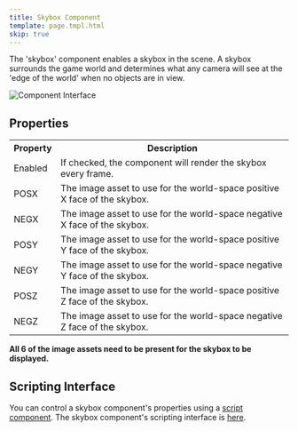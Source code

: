 ```yaml
---
title: Skybox Component
template: page.tmpl.html
skip: true
---
```


The 'skybox' component enables a skybox in the scene. A skybox surrounds the game world and determines what any camera will see at the 'edge of the world' when no objects are in view.

![Component Interface](/images/platform/component_skybox.png)

## Properties

<table class="table table-striped">
    <col class="property-name"></col>
    <col class="property-description"></col>
    <tr><th>Property</th><th>Description</th></tr>
    <tr><td>Enabled</td><td>If checked, the component will render the skybox every frame.</td></tr>
    <tr><td>POSX</td><td>The image asset to use for the world-space positive X face of the skybox.</td></tr>
    <tr><td>NEGX</td><td>The image asset to use for the world-space negative X face of the skybox.</td></tr>
    <tr><td>POSY</td><td>The image asset to use for the world-space positive Y face of the skybox.</td></tr>
    <tr><td>NEGY</td><td>The image asset to use for the world-space negative Y face of the skybox.</td></tr>
    <tr><td>POSZ</td><td>The image asset to use for the world-space positive Z face of the skybox.</td></tr>
    <tr><td>NEGZ</td><td>The image asset to use for the world-space negative Z face of the skybox.</td></tr>
</table>

**All 6 of the image assets need to be present for the skybox to be displayed.** 


## Scripting Interface

You can control a skybox component's properties using a [script component][script_component]. The skybox component's scripting interface is [here][docs].

[script_component]: /user-manual/packs/entities/components/script
[docs]: /engine/api/stable/symbols/pc.fw.SkyboxComponent.html

